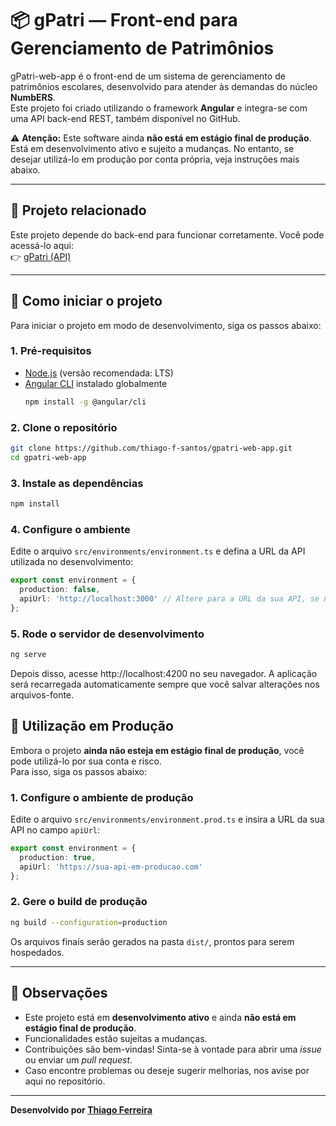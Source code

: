 # 📦 gPatri — Front-end para Gerenciamento de Patrimônios

gPatri-web-app é o front-end de um sistema de gerenciamento de patrimônios escolares, desenvolvido para atender às demandas do núcleo **NumbERS**.  
Este projeto foi criado utilizando o framework **Angular** e integra-se com uma API back-end REST, também disponível no GitHub.

⚠️ **Atenção:** Este software ainda **não está em estágio final de produção**. Está em desenvolvimento ativo e sujeito a mudanças. No entanto, se desejar utilizá-lo em produção por conta própria, veja instruções mais abaixo.

---

## 🔗 Projeto relacionado

Este projeto depende do back-end para funcionar corretamente. Você pode acessá-lo aqui:  
👉 [gPatri (API)](https://github.com/thiago-f-santos/gPatri.git)  

---

## 🚀 Como iniciar o projeto

Para iniciar o projeto em modo de desenvolvimento, siga os passos abaixo:

### 1. Pré-requisitos

- [Node.js](https://nodejs.org/) (versão recomendada: LTS)
- [Angular CLI](https://angular.io/cli) instalado globalmente  
  ```bash
  npm install -g @angular/cli
  ```

### 2. Clone o repositório

```bash
git clone https://github.com/thiago-f-santos/gpatri-web-app.git
cd gpatri-web-app
```

### 3. Instale as dependências

```bash
npm install
```

### 4. Configure o ambiente

Edite o arquivo `src/environments/environment.ts` e defina a URL da API utilizada no desenvolvimento:

```ts
export const environment = {
  production: false,
  apiUrl: 'http://localhost:3000' // Altere para a URL da sua API, se necessário
};
```

### 5. Rode o servidor de desenvolvimento

```bash
ng serve
```

Depois disso, acesse http://localhost:4200 no seu navegador.
A aplicação será recarregada automaticamente sempre que você salvar alterações nos arquivos-fonte.

## 🏁 Utilização em Produção

Embora o projeto **ainda não esteja em estágio final de produção**, você pode utilizá-lo por sua conta e risco.  
Para isso, siga os passos abaixo:

### 1. Configure o ambiente de produção

Edite o arquivo `src/environments/environment.prod.ts` e insira a URL da sua API no campo `apiUrl`:

```ts
export const environment = {
  production: true,
  apiUrl: 'https://sua-api-em-producao.com'
};
```

### 2. Gere o build de produção

```bash
ng build --configuration=production
```

Os arquivos finais serão gerados na pasta `dist/`, prontos para serem hospedados.

---

## 📌 Observações

- Este projeto está em **desenvolvimento ativo** e ainda **não está em estágio final de produção**.
- Funcionalidades estão sujeitas a mudanças.
- Contribuições são bem-vindas! Sinta-se à vontade para abrir uma *issue* ou enviar um *pull request*.
- Caso encontre problemas ou deseje sugerir melhorias, nos avise por aqui no repositório.

---

**Desenvolvido por [Thiago Ferreira](https://github.com/thiago-f-santos)**